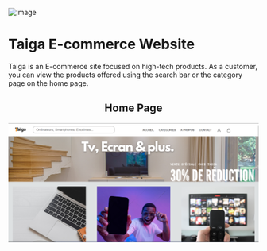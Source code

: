 ![image](https://github.com/Bluz0/Taiga/assets/135729639/52b08c2d-8e35-4ed9-9599-f59bf537749f)<h1>Taiga E-commerce Website</h1>
<p>Taiga is an E-commerce site focused on high-tech products. As a customer, you can view the products offered using the search bar or the category page on the home page.</p>
<h2 align="center">Home Page</h2>
<img src="images/articles/main-taiga.png">



